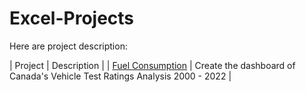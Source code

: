 # Excel-Projects

Here are project description:

| Project | Description |
| [Fuel Consumption](https://github.com/fuadraharjo/Excel-Projects/tree/21181f5ed16d8fc3775450e138992b04337d971c/fuel-consumption) | Create the dashboard of Canada's Vehicle Test Ratings Analysis 2000 - 2022 |
